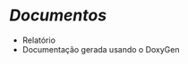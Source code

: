 # ***Documentos***
<ul>
<li> Relatório </li>
<li> Documentação gerada usando o DoxyGen</li>
</ul>




